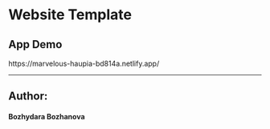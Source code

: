 
<h1>Website Template</h1>

<h2>App Demo</h2>
https://marvelous-haupia-bd814a.netlify.app/
<hr>

<h2>Author:</h2>
<h4>Bozhydara Bozhanova</h4>
